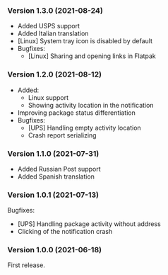 ### Version 1.3.0 (2021-08-24)

* Added USPS support
* Added Italian translation
* [Linux] System tray icon is disabled by default
* Bugfixes:
    - [Linux] Sharing and opening links in Flatpak

### Version 1.2.0 (2021-08-12)

* Added:
    - Linux support
    - Showing activity location in the notification
* Improving package status differentiation
* Bugfixes:
    - [UPS] Handling empty activity location
    - Crash report serializing

### Version 1.1.0 (2021-07-31)

* Added Russian Post support
* Added Spanish translation

### Version 1.0.1 (2021-07-13)

Bugfixes:
 - [UPS] Handling package activity without address
 - Clicking of the notification crash

### Version 1.0.0 (2021-06-18)

First release.
